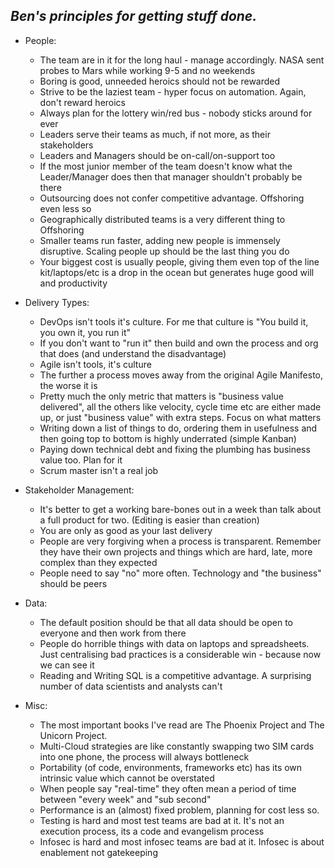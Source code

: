 ## *Ben's principles for getting stuff done.*

- People:
  - The team are in it for the long haul - manage accordingly. NASA sent probes to Mars while working 9-5 and no weekends
  - Boring is good, unneeded heroics should not be rewarded
  - Strive to be the laziest team - hyper focus on automation. Again, don't reward heroics
  - Always plan for the lottery win/red bus - nobody sticks around for ever
  - Leaders serve their teams as much, if not more, as their stakeholders
  - Leaders and Managers should be on-call/on-support too
  - If the most junior member of the team doesn't know what the Leader/Manager does then that manager shouldn't probably be there
  - Outsourcing does not confer competitive advantage. Offshoring even less so
  - Geographically distributed teams is a very different thing to Offshoring
  - Smaller teams run faster, adding new people is immensely disruptive. Scaling people up should be the last thing you do
  - Your biggest cost is usually people, giving them even top of the line kit/laptops/etc is a drop in the ocean but generates huge good will and productivity

- Delivery Types:
  - DevOps isn't tools it's culture. For me that culture is "You build it, you own it, you run it"
  - If you don't want to "run it" then build and own the process and org that does (and understand the disadvantage)
  - Agile isn't tools, it's culture
  - The further a process moves away from the original Agile Manifesto, the worse it is
  - Pretty much the only metric that matters is "business value delivered", all the others like velocity, cycle time etc are either made up, or just "business value" with extra steps. Focus on what matters
  - Writing down a list of things to do, ordering them in usefulness and then going top to bottom is highly underrated (simple Kanban)
  - Paying down technical debt and fixing the plumbing has business value too. Plan for it
  - Scrum master isn't a real job

- Stakeholder Management:
  - It's better to get a working bare-bones out in a week than talk about a full product for two. (Editing is easier than creation)
  - You are only as good as your last delivery
  - People are very forgiving when a process is transparent. Remember they have their own projects and things which are hard, late, more complex than they expected
  - People need to say "no" more often. Technology and "the business" should be peers

- Data:
  - The default position should be that all data should be open to everyone and then work from there
  - People do horrible things with data on laptops and spreadsheets. Just centralising bad practices is a considerable win - because now we can see it
  - Reading and Writing SQL is a competitive advantage. A surprising number of data scientists and analysts can't

- Misc:
  - The most important books I've read are The Phoenix Project and The Unicorn Project.
  - Multi-Cloud strategies are like constantly swapping two SIM cards into one phone, the process will always bottleneck
  - Portability (of code, environments, frameworks etc) has its own intrinsic value which cannot be overstated
  - When people say "real-time" they often mean a period of time between "every week" and "sub second"
  - Performance is an (almost) fixed problem, planning for cost less so.
  - Testing is hard and most test teams are bad at it. It's not an execution process, its a code and evangelism process
  - Infosec is hard and most infosec teams are bad at it. Infosec is about enablement not gatekeeping
